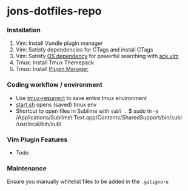 # jons-dotfiles-repo

### Installation

1. Vim: Install Vundle plugin manager
2. Vim: Satisfy dependencies for CTags and install CTags
3. Vim: Satisfy [OS dependency](https://github.com/ggreer/the_silver_searcher) for powerful searching with [ack.vim](https://github.com/mileszs/ack.vim)
4. Tmux: Install Tmux Themepack
5. Tmux: Install [Plugin Manager](https://github.com/tmux-plugins/tpm)

### Coding workflow / environment

* Use [tmux-resurrect](https://github.com/tmux-plugins/tmux-resurrect) to save entire tmux environment
* [start.sh](start.sh) opens (saved) tmux env
* Shortcut to open files in Sublime with `subl .`
    $ sudo ln -s /Applications/Sublime\ Text.app/Contents/SharedSupport/bin/subl /usr/local/bin/subl

### Vim Plugin Features
* Todo

### Maintenance

Ensure you manually whitelist files to be added in the `.gitignore`

